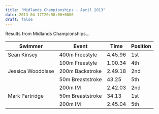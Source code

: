 ```yaml
---
title: "Midlands Championships - April 2013"
date: 2013-04-17T20:58:00+0000
draft: false
---
```

Results from Midlands Championships...

| Swimmer | Event | Time | Position |
|---|---|---|---|
| Sean Kinsey |400m Freestyle |4.45.96 |1st |
| |100m Freestyle |1.00.34 |4th |
| Jessica Wooddisse |200m Backstroke |2.49.18 |2nd |
| |50m Breaststroke |43.25 |5th |
| |200m IM |2.42.03 |2nd |
| Mark Partridge |50m Breaststroke |34.13 |1st |
| |200m IM |2.45.04 |5th |

